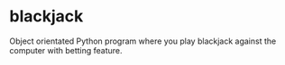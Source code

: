 # blackjack

Object orientated Python program where you play blackjack against the computer with betting feature.
